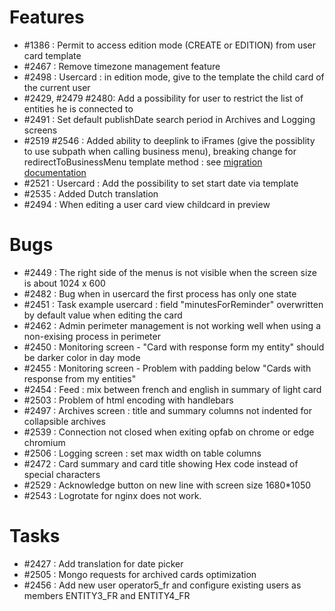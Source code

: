 # Features

- #1386 : Permit to access edition mode (CREATE or EDITION) from user card template
- #2467 : Remove timezone management feature
- #2498 : Usercard : in edition mode, give to the template the child card of the current user
- #2429, #2479 #2480: Add a possibility for user to restrict the list of entities he is connected to
- #2491 : Set default publishDate search period in Archives and Logging screens
- #2519 #2546 : Added ability to deeplink to iFrames (give the possiblity to use subpath when calling business menu), breaking change for redirectToBusinessMenu template method : see [migration documentation](https://opfab.github.io/documentation/archives/3.4.1.RELEASE/docs/single_page_doc.html#_migration_guide_from_release_3_4_0_to_release_3_5_0)
- #2521 : Usercard : Add the possibility to set start date via template
- #2535 : Added Dutch translation
- #2494 : When editing a user card view childcard in preview

# Bugs

- #2449 : The right side of the menus is not visible when the screen size is about 1024 x 600
- #2482 : Bug when in usercard the first process has only one state
- #2451 : Task example usercard : field "minutesForReminder" overwritten by default value when editing the card
- #2462 : Admin perimeter management is not working well when using a non-exising process in perimeter
- #2450 : Monitoring screen - "Card with response form my entity" should be darker color in day mode
- #2455 : Monitoring screen - Problem with padding below "Cards with response from my entities"
- #2454 : Feed : mix between french and english in summary of light card
- #2503 : Problem of html encoding with handlebars
- #2497 : Archives screen : title and summary columns not indented for collapsible archives
- #2539 : Connection not closed when exiting opfab on chrome or edge chromium
- #2506 : Logging screen : set max width on table columns
- #2472 : Card summary and card title showing Hex code instead of special characters
- #2529 : Acknowledge button on new line with screen size 1680*1050
- #2543 : Logrotate for nginx does not work.

# Tasks

- #2427 : Add translation for date picker
- #2505 : Mongo requests for archived cards optimization
- #2456 : Add new user operator5_fr and configure existing users as members ENTITY3_FR and ENTITY4_FR

